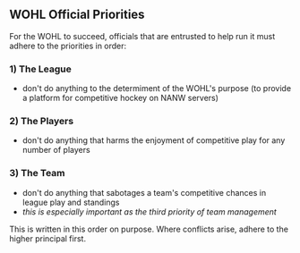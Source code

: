 ## WOHL Official Priorities
For the WOHL to succeed, officials that are entrusted to help run it must adhere to the priorities in order:

### 1) The League
- don't do anything to the determiment of the WOHL's purpose (to provide a platform for competitive hockey on NANW servers)

### 2) The Players
- don't do anything that harms the enjoyment of competitive play for any number of players

### 3) The Team
- don't do anything that sabotages a team's competitive chances in league play and standings
- _this is especially important as the third priority of team management_

This is written in this order on purpose. Where conflicts arise, adhere to the higher principal first.
